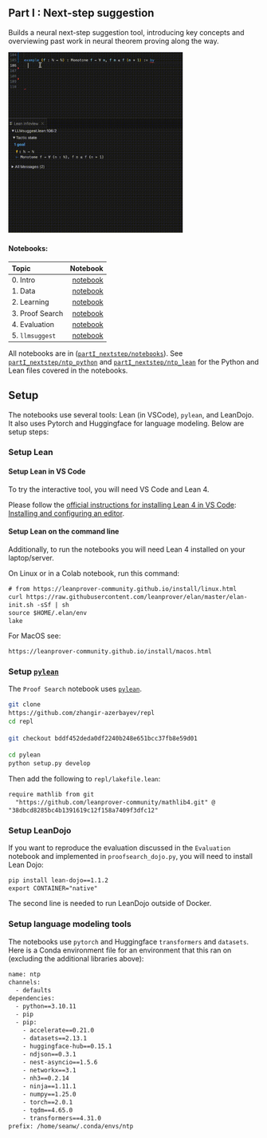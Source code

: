 ## Part I : Next-step suggestion

Builds a neural next-step suggestion tool, introducing key concepts and overviewing past work in neural theorem proving along the way.

<img src="./notebooks/images/llmsuggest/llmsuggest.gif" width="350"/>

#### Notebooks:
| Topic | Notebook | 
|:-----------------------|-------:|
| 0. Intro            | [notebook](./notebooks/I_nextstep_lean__part0_intro.ipynb) |
| 1. Data             | [notebook](./notebooks/I_nextstep_lean__part1_data.ipynb) |
| 2. Learning         | [notebook](./notebooks/I_nextstep_lean__part2_learn.ipynb) |
| 3. Proof Search     | [notebook](./notebooks/I_nextstep_lean__part3_proofsearch.ipynb) |
| 4. Evaluation       | [notebook](./notebooks/I_nextstep_lean__part4_evaluation.ipynb) |
| 5. `llmsuggest`        | [notebook](./notebooks/I_nextstep_lean__part5_llmsuggest.ipynb) |

All notebooks are in ([`partI_nextstep/notebooks`](./notebooks)). See [`partI_nextstep/ntp_python`](./ntp_python) and [`partI_nextstep/ntp_lean`](./ntp_lean) for the Python and Lean files covered in the notebooks.

## Setup
The notebooks use several tools: Lean (in VSCode), `pylean`, and LeanDojo. It also uses Pytorch and Huggingface for language modeling. Below are setup steps:

### Setup Lean

#### Setup Lean in VS Code
To try the interactive tool, you will need VS Code and Lean 4. 

Please follow the [official instructions for installing Lean 4 in VS Code](https://leanprover-community.github.io/install/macos_details.html#installing-and-configuring-an-editor): [Installing and configuring an editor](https://leanprover-community.github.io/install/macos_details.html#installing-and-configuring-an-editor).


#### Setup Lean on the command line

Additionally, to run the notebooks you will need Lean 4 installed on your laptop/server.

On Linux or in a Colab notebook, run this command:
```
# from https://leanprover-community.github.io/install/linux.html
curl https://raw.githubusercontent.com/leanprover/elan/master/elan-init.sh -sSf | sh
source $HOME/.elan/env
lake
```

For MacOS see:
```
https://leanprover-community.github.io/install/macos.html
```

### Setup [`pylean`](https://github.com/zhangir-azerbayev/repl/tree/master)
The `Proof Search` notebook uses [`pylean`](https://github.com/zhangir-azerbayev/repl/tree/master). 

```bash
git clone 
https://github.com/zhangir-azerbayev/repl
cd repl

git checkout bddf452deda0df2240b248e651bcc37fb8e59d01

cd pylean
python setup.py develop
```

Then add the following to `repl/lakefile.lean`:
```
require mathlib from git
  "https://github.com/leanprover-community/mathlib4.git" @ "38dbcd8285bc4b1391619c12f158a7409f3dfc12"
```


### Setup LeanDojo
If you want to reproduce the evaluation discussed in the `Evaluation` notebook and implemented in `proofsearch_dojo.py`, you will need to install Lean Dojo: 
```
pip install lean-dojo==1.1.2
export CONTAINER="native"
```
The second line is needed to run LeanDojo outside of Docker.

### Setup language modeling tools
The notebooks use `pytorch` and Huggingface `transformers` and `datasets`.
Here is a Conda environment file for an environment that this ran on (excluding the additional libraries above):
```
name: ntp
channels:
  - defaults
dependencies:
  - python==3.10.11
  - pip
  - pip:
    - accelerate==0.21.0
    - datasets==2.13.1
    - huggingface-hub==0.15.1
    - ndjson==0.3.1
    - nest-asyncio==1.5.6
    - networkx==3.1
    - nh3==0.2.14
    - ninja==1.11.1
    - numpy==1.25.0
    - torch==2.0.1
    - tqdm==4.65.0
    - transformers==4.31.0
prefix: /home/seanw/.conda/envs/ntp
```
